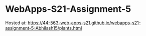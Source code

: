 # WebApps-S21-Assignment-5
Hosted at: https://44-563-web-apps-s21.github.io/webapps-s21-assignment-5-Abhilash15/plants.html